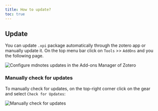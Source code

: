 ```yaml
---
title: How to update?
toc: true
---
```


## Update

You can update `.xpi` package automatically through the zotero app or manually update it.
On the top menu bar click on `Tools` >> `AddOns` and you the following page.

![Configure mdnotes updates in the Add-ons Manager of Zotero](../images/mdnote-update.png)

### Manually check for updates

To manually check for updates, on the top-right corner click on the gear and select `Check for Updates`:

![Manually check for updates](../images/mdnotes-check-for-updates.png)
